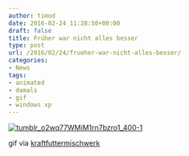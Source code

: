 ```yaml
---
author: timod
date: 2016-02-24 11:28:50+00:00
draft: false
title: Früher war nicht alles besser
type: post
url: /2016/02/24/frueher-war-nicht-alles-besser/
categories:
- News
tags:
- animated
- damals
- gif
- windows xp
---
```


[![tumblr_o2wq77WMiM1rn7bzro1_400-1](https://www.fablab-neckar-alb.org/wp-content/uploads/2016/02/tumblr_o2wq77WMiM1rn7bzro1_400-1.gif)
](https://www.fablab-neckar-alb.org/wp-content/uploads/2016/02/tumblr_o2wq77WMiM1rn7bzro1_400-1.gif)

gif via [kraftfuttermischwerk](http://www.kraftfuttermischwerk.de/blogg/so-wie-frueher-zeit-verplempern-gifd/)
